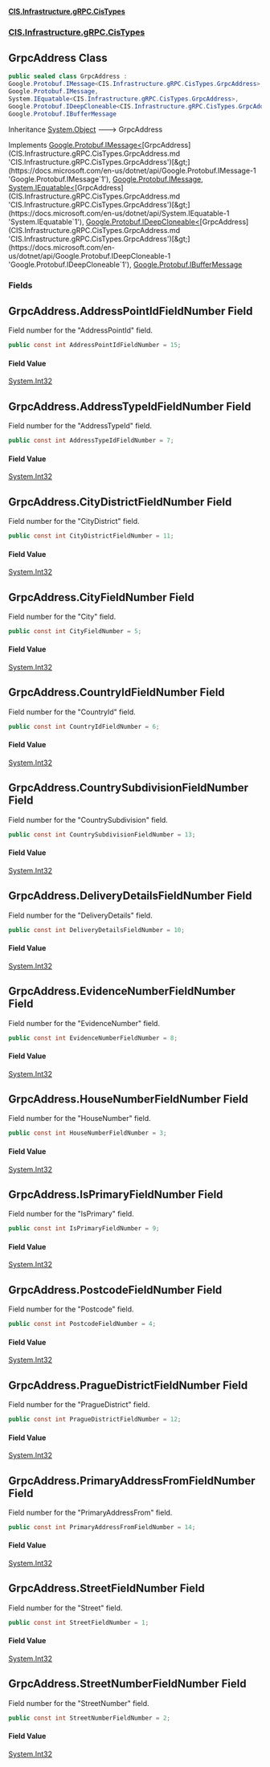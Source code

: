 #### [CIS.Infrastructure.gRPC.CisTypes](index.md 'index')
### [CIS.Infrastructure.gRPC.CisTypes](CIS.Infrastructure.gRPC.CisTypes.md 'CIS.Infrastructure.gRPC.CisTypes')

## GrpcAddress Class

```csharp
public sealed class GrpcAddress :
Google.Protobuf.IMessage<CIS.Infrastructure.gRPC.CisTypes.GrpcAddress>,
Google.Protobuf.IMessage,
System.IEquatable<CIS.Infrastructure.gRPC.CisTypes.GrpcAddress>,
Google.Protobuf.IDeepCloneable<CIS.Infrastructure.gRPC.CisTypes.GrpcAddress>,
Google.Protobuf.IBufferMessage
```

Inheritance [System.Object](https://docs.microsoft.com/en-us/dotnet/api/System.Object 'System.Object') &#129106; GrpcAddress

Implements [Google.Protobuf.IMessage&lt;](https://docs.microsoft.com/en-us/dotnet/api/Google.Protobuf.IMessage-1 'Google.Protobuf.IMessage`1')[GrpcAddress](CIS.Infrastructure.gRPC.CisTypes.GrpcAddress.md 'CIS.Infrastructure.gRPC.CisTypes.GrpcAddress')[&gt;](https://docs.microsoft.com/en-us/dotnet/api/Google.Protobuf.IMessage-1 'Google.Protobuf.IMessage`1'), [Google.Protobuf.IMessage](https://docs.microsoft.com/en-us/dotnet/api/Google.Protobuf.IMessage 'Google.Protobuf.IMessage'), [System.IEquatable&lt;](https://docs.microsoft.com/en-us/dotnet/api/System.IEquatable-1 'System.IEquatable`1')[GrpcAddress](CIS.Infrastructure.gRPC.CisTypes.GrpcAddress.md 'CIS.Infrastructure.gRPC.CisTypes.GrpcAddress')[&gt;](https://docs.microsoft.com/en-us/dotnet/api/System.IEquatable-1 'System.IEquatable`1'), [Google.Protobuf.IDeepCloneable&lt;](https://docs.microsoft.com/en-us/dotnet/api/Google.Protobuf.IDeepCloneable-1 'Google.Protobuf.IDeepCloneable`1')[GrpcAddress](CIS.Infrastructure.gRPC.CisTypes.GrpcAddress.md 'CIS.Infrastructure.gRPC.CisTypes.GrpcAddress')[&gt;](https://docs.microsoft.com/en-us/dotnet/api/Google.Protobuf.IDeepCloneable-1 'Google.Protobuf.IDeepCloneable`1'), [Google.Protobuf.IBufferMessage](https://docs.microsoft.com/en-us/dotnet/api/Google.Protobuf.IBufferMessage 'Google.Protobuf.IBufferMessage')
### Fields

<a name='CIS.Infrastructure.gRPC.CisTypes.GrpcAddress.AddressPointIdFieldNumber'></a>

## GrpcAddress.AddressPointIdFieldNumber Field

Field number for the "AddressPointId" field.

```csharp
public const int AddressPointIdFieldNumber = 15;
```

#### Field Value
[System.Int32](https://docs.microsoft.com/en-us/dotnet/api/System.Int32 'System.Int32')

<a name='CIS.Infrastructure.gRPC.CisTypes.GrpcAddress.AddressTypeIdFieldNumber'></a>

## GrpcAddress.AddressTypeIdFieldNumber Field

Field number for the "AddressTypeId" field.

```csharp
public const int AddressTypeIdFieldNumber = 7;
```

#### Field Value
[System.Int32](https://docs.microsoft.com/en-us/dotnet/api/System.Int32 'System.Int32')

<a name='CIS.Infrastructure.gRPC.CisTypes.GrpcAddress.CityDistrictFieldNumber'></a>

## GrpcAddress.CityDistrictFieldNumber Field

Field number for the "CityDistrict" field.

```csharp
public const int CityDistrictFieldNumber = 11;
```

#### Field Value
[System.Int32](https://docs.microsoft.com/en-us/dotnet/api/System.Int32 'System.Int32')

<a name='CIS.Infrastructure.gRPC.CisTypes.GrpcAddress.CityFieldNumber'></a>

## GrpcAddress.CityFieldNumber Field

Field number for the "City" field.

```csharp
public const int CityFieldNumber = 5;
```

#### Field Value
[System.Int32](https://docs.microsoft.com/en-us/dotnet/api/System.Int32 'System.Int32')

<a name='CIS.Infrastructure.gRPC.CisTypes.GrpcAddress.CountryIdFieldNumber'></a>

## GrpcAddress.CountryIdFieldNumber Field

Field number for the "CountryId" field.

```csharp
public const int CountryIdFieldNumber = 6;
```

#### Field Value
[System.Int32](https://docs.microsoft.com/en-us/dotnet/api/System.Int32 'System.Int32')

<a name='CIS.Infrastructure.gRPC.CisTypes.GrpcAddress.CountrySubdivisionFieldNumber'></a>

## GrpcAddress.CountrySubdivisionFieldNumber Field

Field number for the "CountrySubdivision" field.

```csharp
public const int CountrySubdivisionFieldNumber = 13;
```

#### Field Value
[System.Int32](https://docs.microsoft.com/en-us/dotnet/api/System.Int32 'System.Int32')

<a name='CIS.Infrastructure.gRPC.CisTypes.GrpcAddress.DeliveryDetailsFieldNumber'></a>

## GrpcAddress.DeliveryDetailsFieldNumber Field

Field number for the "DeliveryDetails" field.

```csharp
public const int DeliveryDetailsFieldNumber = 10;
```

#### Field Value
[System.Int32](https://docs.microsoft.com/en-us/dotnet/api/System.Int32 'System.Int32')

<a name='CIS.Infrastructure.gRPC.CisTypes.GrpcAddress.EvidenceNumberFieldNumber'></a>

## GrpcAddress.EvidenceNumberFieldNumber Field

Field number for the "EvidenceNumber" field.

```csharp
public const int EvidenceNumberFieldNumber = 8;
```

#### Field Value
[System.Int32](https://docs.microsoft.com/en-us/dotnet/api/System.Int32 'System.Int32')

<a name='CIS.Infrastructure.gRPC.CisTypes.GrpcAddress.HouseNumberFieldNumber'></a>

## GrpcAddress.HouseNumberFieldNumber Field

Field number for the "HouseNumber" field.

```csharp
public const int HouseNumberFieldNumber = 3;
```

#### Field Value
[System.Int32](https://docs.microsoft.com/en-us/dotnet/api/System.Int32 'System.Int32')

<a name='CIS.Infrastructure.gRPC.CisTypes.GrpcAddress.IsPrimaryFieldNumber'></a>

## GrpcAddress.IsPrimaryFieldNumber Field

Field number for the "IsPrimary" field.

```csharp
public const int IsPrimaryFieldNumber = 9;
```

#### Field Value
[System.Int32](https://docs.microsoft.com/en-us/dotnet/api/System.Int32 'System.Int32')

<a name='CIS.Infrastructure.gRPC.CisTypes.GrpcAddress.PostcodeFieldNumber'></a>

## GrpcAddress.PostcodeFieldNumber Field

Field number for the "Postcode" field.

```csharp
public const int PostcodeFieldNumber = 4;
```

#### Field Value
[System.Int32](https://docs.microsoft.com/en-us/dotnet/api/System.Int32 'System.Int32')

<a name='CIS.Infrastructure.gRPC.CisTypes.GrpcAddress.PragueDistrictFieldNumber'></a>

## GrpcAddress.PragueDistrictFieldNumber Field

Field number for the "PragueDistrict" field.

```csharp
public const int PragueDistrictFieldNumber = 12;
```

#### Field Value
[System.Int32](https://docs.microsoft.com/en-us/dotnet/api/System.Int32 'System.Int32')

<a name='CIS.Infrastructure.gRPC.CisTypes.GrpcAddress.PrimaryAddressFromFieldNumber'></a>

## GrpcAddress.PrimaryAddressFromFieldNumber Field

Field number for the "PrimaryAddressFrom" field.

```csharp
public const int PrimaryAddressFromFieldNumber = 14;
```

#### Field Value
[System.Int32](https://docs.microsoft.com/en-us/dotnet/api/System.Int32 'System.Int32')

<a name='CIS.Infrastructure.gRPC.CisTypes.GrpcAddress.StreetFieldNumber'></a>

## GrpcAddress.StreetFieldNumber Field

Field number for the "Street" field.

```csharp
public const int StreetFieldNumber = 1;
```

#### Field Value
[System.Int32](https://docs.microsoft.com/en-us/dotnet/api/System.Int32 'System.Int32')

<a name='CIS.Infrastructure.gRPC.CisTypes.GrpcAddress.StreetNumberFieldNumber'></a>

## GrpcAddress.StreetNumberFieldNumber Field

Field number for the "StreetNumber" field.

```csharp
public const int StreetNumberFieldNumber = 2;
```

#### Field Value
[System.Int32](https://docs.microsoft.com/en-us/dotnet/api/System.Int32 'System.Int32')